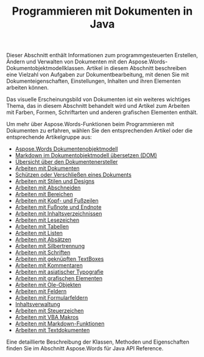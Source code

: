﻿---
title: Programmieren mit Dokumenten in Java
second_title: Aspose.Words für Java
articleTitle: Programmieren mit Dokumenten
linktitle: Programmieren mit Dokumenten
type: docs
description: "Verwenden Sie die Aspose.Words-Dokumentobjektmodellklassen, um Dokumente mit Java programmgesteuert zu erstellen, zu ändern und zu verwalten. Arbeiten Sie mit Dokumenteigenschaften, -einstellungen und -inhalten sowie mit dem Erscheinungsbild von Dokumenten durch die Verwaltung von Farben, Formen, Schriftarten und anderen Grafiken."
weight: 340
url: /de/java/programming-with-documents/
timestamp: 2024-09-25-11-08-55
---

Dieser Abschnitt enthält Informationen zum programmgesteuerten Erstellen, Ändern und Verwalten von Dokumenten mit den Aspose.Words-Dokumentobjektmodellklassen. Artikel in diesem Abschnitt beschreiben eine Vielzahl von Aufgaben zur Dokumentbearbeitung, mit denen Sie mit Dokumenteigenschaften, Einstellungen, Inhalten und ihren Elementen arbeiten können.

Das visuelle Erscheinungsbild von Dokumenten ist ein weiteres wichtiges Thema, das in diesem Abschnitt behandelt wird und Artikel zum Arbeiten mit Farben, Formen, Schriftarten und anderen grafischen Elementen enthält.

Um mehr über Aspose.Words-Funktionen beim Programmieren mit Dokumenten zu erfahren, wählen Sie den entsprechenden Artikel oder die entsprechende Artikelgruppe aus:

- [Aspose.Words Dokumentenobjektmodell](/words/java/aspose-words-document-object-model/)
- [Markdown im Dokumentobjektmodell übersetzen (DOM)](/words/java/translate-markdown-to-document-object-model/)
- [Übersicht über den Dokumentenersteller](/words/java/document-builder-overview/)
- [Arbeiten mit Dokumenten](/words/java/working-with-document/)
- [Schützen oder Verschließen eines Dokuments](/words/java/protect-or-encrypt-a-document/)
- [Arbeiten mit Stilen und Designs](/words/java/working-with-styles/)
- [Arbeiten mit Abschneiden](/words/java/working-with-sections/)
- [Arbeiten mit Bereichen](/words/java/working-with-ranges/)
- [Arbeiten mit Kopf- und Fußzeilen](/words/java/working-with-headers-and-footers/)
- [Arbeiten mit Fußnote und Endnote](/words/java/working-with-footnote-and-endnote/)
- [Arbeiten mit Inhaltsverzeichnissen](/words/java/working-with-table-of-contents/)
- [Arbeiten mit Lesezeichen](/words/java/working-with-bookmarks/)
- [Arbeiten mit Tabellen](/words/java/working-with-tables/)
- [Arbeiten mit Listen](/words/java/working-with-lists/)
- [Arbeiten mit Absätzen](/words/java/working-with-paragraphs/)
- [Arbeiten mit Silbertrennung](/words/java/working-with-hyphenation/)
- [Arbeiten mit Schriften](/words/java/working-with-fonts/)
- [Arbeiten mit geknüpften TextBoxes](/words/java/working-with-linked-textboxes/)
- [Arbeiten mit Kommentaren](/words/java/working-with-comments/)
- [Arbeiten mit asiatischer Typografie](/words/java/working-with-asian-typography/)
- [Arbeiten mit grafischen Elementen](/words/java/working-with-graphic-elements/)
- [Arbeiten mit Ole-Objekten](/words/java/working-with-ole-objects/)
- [Arbeiten mit Feldern](/words/java/working-with-fields/)
- [Arbeiten mit Formularfeldern](/words/java/working-with-form-fields/)
- [Inhaltsverwaltung](/words/java/contents-management/)
- [Arbeiten mit Steuerzeichen](/words/java/working-with-control-characters/)
- [Arbeiten mit VBA Makros](/words/java/working-with-vba-macros/)
- [Arbeiten mit Markdown-Funktionen](/words/java/working-with-markdown-features/)
- [Arbeiten mit Textdokumenten](/words/java/working-with-text-document/)

Eine detaillierte Beschreibung der Klassen, Methoden und Eigenschaften finden Sie im Abschnitt Aspose.Words für Java API Reference.
